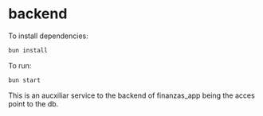 # backend

To install dependencies:

```bash
bun install
```

To run:

```bash
bun start
```

This is an aucxiliar service to the backend of finanzas_app being the acces point to the db.
